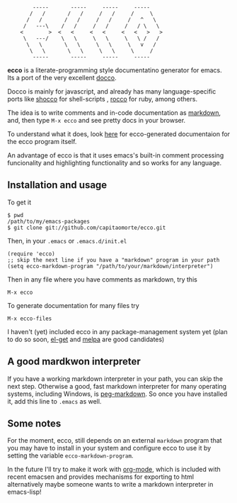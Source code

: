 
            -----       -----     -----     -----
           /   /       /   /     /   /     /     \
          /   /       /   /     /   /     /   ^   \
         /   ---\    /   /     /   /     /   / \   \
        <        >  <   <     <   <     <   <   >   >
         \   ---/    \   \     \   \     \   \ /   /
          \   \       \   \     \   \     \   v   /
           \   \       \   \     \   \     \     /
            -----       -----     -----     -----

**ecco** is a literate-programming style documentatino generator for emacs.  Its
a port of the very excellent [docco][docco].

Docco is mainly for javascript, and already has many language-specific ports
like [shocco][shocco] for shell-scripts , [rocco][rocco] for ruby, among others.

The idea is to write comments and in-code documentation as [markdown][markdown],
and, then type `M-x ecco` and see pretty docs in your browser.

To understand what it does, look [here][self] for ecco-generated documentaion
for the ecco program itself.

An advantage of ecco is that it uses emacs's built-in comment processing
funcionality and highlighting functionality and so works for any language.

[docco]:    https://github.com/jashkenas/docco
[shocco]:   https://github.com/rtomayko/shocco
[rocco]:    https://github.com/rtomayko/rocco
[markdown]: http://daringfireball.net/projects/markdown/
[self]:     http://capitaomorte.github.io/ecco

Installation and usage
----------------------

To get it

    $ pwd
    /path/to/my/emacs-packages
    $ git clone git://github.com/capitaomorte/ecco.git

Then, in your `.emacs` or `.emacs.d/init.el`

    (require 'ecco)
    ;; skip the next line if you have a "markdown" program in your path
    (setq ecco-markdown-program "/path/to/your/markdown/interpreter")

Then in any file where you have comments as markdown, try this

    M-x ecco

To generate documentation for many files try

    M-x ecco-files

I haven't (yet) included ecco in any package-management system yet (plan to do
so soon, [el-get][el-get] and [melpa][melpa] are good candidates)

[el-get]: https://github.com/dimitri/el-get
[melpa]:  https://github.com/dimitri/el-get

A good mardkwon interpreter
---------------------------

If you have a working markdown interpreter in your path, you can skip the next
step. Otherwise a good, fast markdown interpreter for many operating systems,
including Windows, is
[peg-markdown](https://github.com/fletcher/peg-multimarkdown). So once you have
installed it, add this line to `.emacs` as well.

Some notes
----------

For the moment, ecco, still depends on an external `markdown` program that you
may have to install in your system and configure ecco to use it by setting the
variable `ecco-markdown-program`.

In the future I'll try to make it work with [org-mode][org-mode], which is
included with recent emacsen and provides mechanisms for exporting to html
alternatively maybe someone wants to write a markdown interpreter in emacs-lisp!

[org-mode]: http://orgmode.org/
